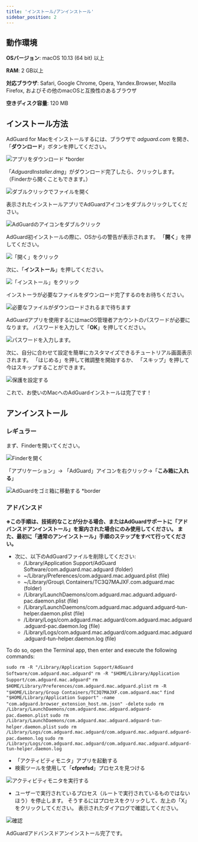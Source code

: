 ```yaml
---
title: 'インストール/アンインストール'
sidebar_position: 2
---
```


## 動作環境

**OSバージョン**: macOS 10.13 (64 bit) 以上

**RAM**: 2 GB以上

**対応ブラウザ**: Safari, Google Chrome, Opera, Yandex.Browser, Mozilla Firefox, およびその他のmacOSと互換性のあるブラウザ

**空きディスク容量**: 120 MB

## インストール方法

AdGuard for Macをインストールするには、ブラウザで _adguard.com_ を開き、「**ダウンロード**」ボタンを押してください。

![アプリをダウンロード *border](https://cdn.adguard.com/public/Adguard/kb/installation/Mac/ja/mac-1.png)

「_AdguardInstaller.dmg_」がダウンロード完了したら、クリックします。（Finderから開くこともできます。）

![ダブルクリックでファイルを開く](https://cdn.adguard.com/public/Adguard/kb/installation/Mac/ja/mac-2.png)

表示されたインストールアプリでAdGuardアイコンをダブルクリックしてください。

![AdGuardのアイコンをダブルクリック](https://cdn.adguard.com/public/Adguard/kb/installation/Mac/ja/mac-3.png)

AdGuard初インストールの際に、OSからの警告が表示されます。 「**開く**」を押してください。

![「開く」をクリック](https://cdn.adguard.com/public/Adguard/kb/installation/Mac/ja/mac-4.png)

次に、「**インストール**」を押してください。

![「インストール」をクリック](https://cdn.adguard.com/public/Adguard/kb/installation/Mac/ja/mac-5.png)

インストーラが必要なファイルをダウンロード完了するのをお待ちください。

![必要なファイルがダウンロードされるまで待ちます](https://cdn.adguard.com/public/Adguard/kb/installation/Mac/ja/mac-6.png)

AdGuardアプリを使用するにはmacOS管理者アカウントのパスワードが必要になります。 パスワードを入力して「**OK**」を押してください。

![パスワードを入力します。](https://cdn.adguard.com/public/Adguard/kb/installation/Mac/ja/mac-7.png)

次に、自分に合わせて設定を簡単にカスタマイズできるチュートリアル画面表示されます。 「はじめる」を押して微調整を開始するか、 「スキップ」を押して今はスキップすることができます。

![保護を設定する](https://cdn.adguard.com/public/Adguard/kb/installation/Mac/ja/mac-8.jpg)

これで、お使いのMacへのAdGuardインストールは完了です！

## アンインストール

### レギュラー
まず、Finderを開いてください。

![Finderを開く](https://cdn.adtidy.org/public/Adguard/En/Articles/howtodelete/finder.png)

「アプリケーション」→ 「AdGuard」アイコンを右クリック→「**こみ箱に入れる**」

![AdGuardをゴミ箱に移動する *border](https://cdn.adguard.com/public/Adguard/kb/installation/Mac/ja/mac-9.jpg)

### アドバンスド

**※この手順は、技術的なことが分かる場合、またはAdGuardサポートに「アドバンスドアンインストール」を案内された場合にのみ使用してください。 また、最初に「通常のアンインストール」手順のステップをすべて行ってください。**

* 次に、以下のAdGuardファイルを削除してください:
    * /Library/Application Support/AdGuard Software/com.adguard.mac.adguard (folder)
    * ~/Library/Preferences/com.adguard.mac.adguard.plist (file)
    * ~/Library/Group\ Containers/TC3Q7MAJXF.com.adguard.mac (folder)
    * /Library/LaunchDaemons/com.adguard.mac.adguard.adguard-pac.daemon.plist (file)
    * /Library/LaunchDaemons/com.adguard.mac.adguard.adguard-tun-helper.daemon.plist (file)
    * /Library/Logs/com.adguard.mac.adguard/com.adguard.mac.adguard.adguard-pac.daemon.log (file)
    * /Library/Logs/com.adguard.mac.adguard/com.adguard.mac.adguard.adguard-tun-helper.daemon.log (file)

To do so, open the Terminal app, then enter and execute the following commands:

`sudo rm -R "/Library/Application Support/AdGuard Software/com.adguard.mac.adguard"` `rm -R "$HOME/Library/Application Support/com.adguard.mac.adguard"` `rm $HOME/Library/Preferences/com.adguard.mac.adguard.plist` `rm -R "$HOME/Library/Group Containers/TC3Q7MAJXF.com.adguard.mac"` `find "$HOME/Library/Application Support" -name "com.adguard.browser_extension_host.nm.json" -delete` `sudo rm /Library/LaunchDaemons/com.adguard.mac.adguard.adguard-pac.daemon.plist` `sudo rm /Library/LaunchDaemons/com.adguard.mac.adguard.adguard-tun-helper.daemon.plist` `sudo rm /Library/Logs/com.adguard.mac.adguard/com.adguard.mac.adguard.adguard-pac.daemon.log` `sudo rm /Library/Logs/com.adguard.mac.adguard/com.adguard.mac.adguard.adguard-tun-helper.daemon.log`

* 「アクティビティモニタ」アプリを起動する
* 検索ツールを使用して「**cfprefsd**」プロセスを見つける

![アクティビティモニタを実行する](https://cdn.adtidy.org/content/kb/ad_blocker/mac/22.jpg)

* ユーザーで実行されているプロセス（ルートで実行されているものではないほう）を停止します。 そうするにはプロセスをクリックして、左上の「X」をクリックしてください。 表示されたダイアログで確認してください。

![確認](https://cdn.adtidy.org/content/kb/ad_blocker/mac/33.jpg)

AdGuardアドバンスドアンインストール完了です。
